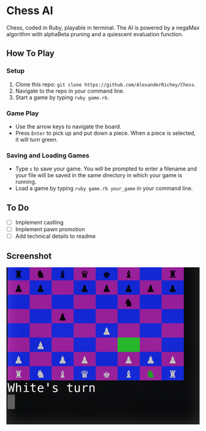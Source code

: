 # Chess AI

Chess, coded in Ruby, playable in terminal. The AI is powered by a negaMax algorithm with alphaBeta pruning and a quiescent evaluation function.

## How To Play

### Setup

1. Clone this repo: `git clone https://github.com/AlexanderRichey/Chess`.
2. Navigate to the repo in your command line.
3. Start a game by typing `ruby game.rb`.

### Game Play

- Use the arrow keys to navigate the board.
- Press `Enter` to pick up and put down a piece. When a piece is selected, it will turn green.

### Saving and Loading Games

- Type `s` to save your game. You will be prompted to enter a filename and your file will be saved in the same directory in which your game is running.
- Load a game by typing `ruby game.rb your_game` in your command line.

## To Do

- [ ] Implement castling
- [ ] Implement pawn promotion
- [ ] Add technical details to readme

## Screenshot

![Screenshot](./images/screenshot.png)
